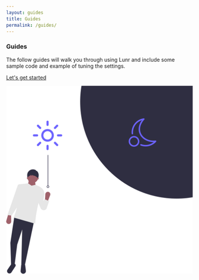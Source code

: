 ```yaml
---
layout: guides
title: Guides
permalink: /guides/
---
```


### Guides 

The follow guides will walk you through using Lunr and include some sample code and example of tuning the settings. 

[Let's get started](started)


![Lunr image](../assets/images/undraw_dark_mode_2xam.svg)